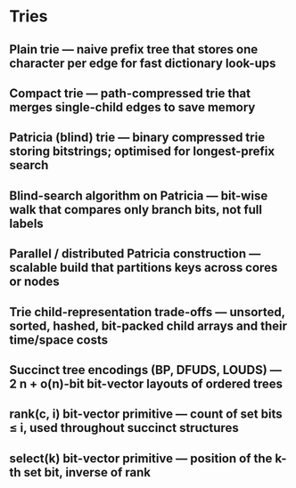 # Tries

## Plain trie — naive prefix tree that stores one character per edge for fast dictionary look-ups
## Compact trie — path-compressed trie that merges single-child edges to save memory
## Patricia (blind) trie — binary compressed trie storing bitstrings; optimised for longest-prefix search
## Blind-search algorithm on Patricia — bit-wise walk that compares only branch bits, not full labels
## Parallel / distributed Patricia construction — scalable build that partitions keys across cores or nodes
## **Trie child-representation trade-offs** — unsorted, sorted, hashed, bit-packed child arrays and their time/space costs
## Succinct tree encodings (BP, DFUDS, LOUDS) — 2 n + o(n)-bit bit-vector layouts of ordered trees
## rank(c, i) bit-vector primitive — count of set bits ≤ i, used throughout succinct structures
## select(k) bit-vector primitive — position of the k-th set bit, inverse of rank

